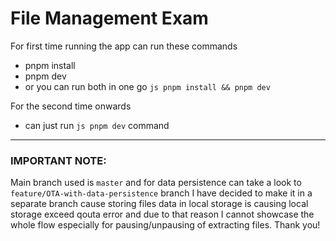 # File Management Exam

For first time running the app can run these commands

- pnpm install
- pnpm dev
- or you can run both in one go `js pnpm install && pnpm dev`

For the second time onwards

- can just run `js pnpm dev` command

<hr />

<h3>IMPORTANT NOTE:</h3>

Main branch used is `master` and for data persistence can take a look to `feature/OTA-with-data-persistence` branch I have decided to make it in a separate branch cause storing files data in local storage is causing local storage exceed qouta error and due to that reason I cannot showcase the whole flow especially for pausing/unpausing of extracting files. Thank you!
